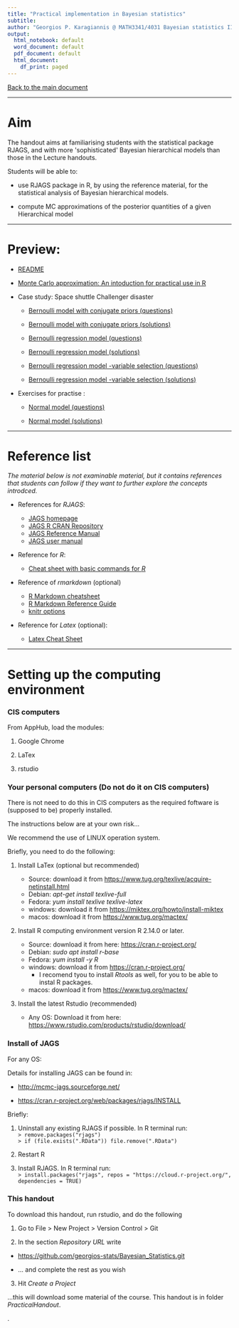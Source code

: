 ```yaml
---
title: "Practical implementation in Bayesian statistics"
subtitle: 
author: "Georgios P. Karagiannis @ MATH3341/4031 Bayesian statistics III/IV (practical implementation)"
output:
  html_notebook: default
  word_document: default
  pdf_document: default
  html_document:
    df_print: paged
---
```

[Back to the main document](./main.nb.html)

---

# Aim

The handout aims at familiarising students with the statistical package RJAGS, and  with more 'sophisticated' Bayesian hierarchical models than those in the Lecture handouts. 

Students will be able to:   

+ use RJAGS package in R, by using the reference material, for the statistical analysis of Bayesian hierarchical models.

+ compute MC approximations of the posterior quantities of a given Hierarchical model


---
    
# Preview:

+ [README](http://htmlpreview.github.io/?https://github.com/georgios-stats/Bayesian_Statistics/blob/master/ComputerPracticals/output/README.nb.html)

+ [Monte Carlo approximation: An intoduction  for practical use in R](http://htmlpreview.github.io/?https://github.com/georgios-stats/Bayesian_Statistics/blob/master/ComputerPracticals/output/MCapproximators.nb.html)  

+ Case study: Space shuttle Challenger disaster   

  + [Bernoulli model with conjugate priors (questions)](http://htmlpreview.github.io/?https://github.com/georgios-stats/Bayesian_Statistics/blob/master/ComputerPracticals/output/BernoulliModel_practical.nb.html)

  + [Bernoulli model with conjugate priors (solutions)](http://htmlpreview.github.io/?https://github.com/georgios-stats/Bayesian_Statistics/blob/master/ComputerPracticals/output/BernoulliModel_full.nb.html)

  + [Bernoulli regression model (questions)](http://htmlpreview.github.io/?https://github.com/georgios-stats/Bayesian_Statistics/blob/master/ComputerPracticals/output/BernoulliRegressionModel_practical.nb.html)  

  + [Bernoulli regression model (solutions)](http://htmlpreview.github.io/?https://github.com/georgios-stats/Bayesian_Statistics/blob/master/ComputerPracticals/output/BernoulliRegressionModel_full.nb.html) 
  
  + [Bernoulli regression model -variable selection (questions)](http://htmlpreview.github.io/?https://github.com/georgios-stats/Bayesian_Statistics/blob/master/ComputerPracticals/output/BernoulliRegressionModelVS_practical.nb.html)  
  
  + [Bernoulli regression model -variable selection (solutions)](http://htmlpreview.github.io/?https://github.com/georgios-stats/Bayesian_Statistics/blob/master/ComputerPracticals/output/BernoulliRegressionModelVS_full.nb.html)  
  
+ Exercises for practise   :  


  + [Normal model (questions)](http://htmlpreview.github.io/?https://github.com/georgios-stats/Bayesian_Statistics/blob/master/ComputerPracticals/output/NormalModel_practical.nb.html) 

  + [Normal model (solutions)](http://htmlpreview.github.io/?https://github.com/georgios-stats/Bayesian_Statistics/blob/master/ComputerPracticals/output/NormalModel_full.nb.html) 


---

# Reference list    

*The material below is not examinable material, but it contains references that students can follow if they want to further explore the concepts introdced.*

+ References for *RJAGS*:  
    + [JAGS homepage](http://mcmc-jags.sourceforge.net)  
    + [JAGS R CRAN Repository](https://cran.r-project.org/web/packages/rjags/index.html)  
    + [JAGS Reference Manual](https://cran.r-project.org/web/packages/rjags/rjags.pdf)  
    + [JAGS user manual](https://sourceforge.net/projects/mcmc-jags/files/Manuals/4.x/jags_user_manual.pdf/download) 

+ Reference for *R*:  
    + [Cheat sheet with basic commands for *R*](https://www.rstudio.com/wp-content/uploads/2016/10/r-cheat-sheet-3.pdf)   

+ Reference of *rmarkdown* (optional)  
    + [R Markdown cheatsheet](https://www.rstudio.com/wp-content/uploads/2016/03/rmarkdown-cheatsheet-2.0.pdf)  
    + [R Markdown Reference Guide](http://442r58kc8ke1y38f62ssb208-wpengine.netdna-ssl.com/wp-content/uploads/2015/03/rmarkdown-reference.pdf)  
    + [knitr options](https://yihui.name/knitr/options)

+ Reference for *Latex* (optional):  
    + [Latex Cheat Sheet](https://wch.github.io/latexsheet/latexsheet-a4.pdf)  


---

# Setting up the computing environment  

### CIS computers

From AppHub, load the modules:  

1. Google Chrome  

2. LaTex

3. rstudio  

### Your personal computers  (Do not do it on CIS computers)

There is not need to do this in CIS computers as the required foftware is (supposed to be) properly installed.

The instructions below are at your own risk...

We recommend the use of LINUX operation system. 

Briefly, you need to do the following:  

1. Install LaTex (optional but recommended)  
    + Source: download it from <https://www.tug.org/texlive/acquire-netinstall.html> 
    + Debian:  *apt-get install texlive-full*  
    + Fedora:  *yum install texlive texlive-latex*   
    + windows: download it from <https://miktex.org/howto/install-miktex>
    + macos: download it from <https://www.tug.org/mactex/>

2. Install R computing environment  version R 2.14.0 or later.   
    + Source: download it from here: <https://cran.r-project.org/>  
    + Debian:  *sudo apt install r-base*  
    + Fedora:  *yum install -y R*   
    + windows: download it from <https://cran.r-project.org/>  
        + I recomend tyou to install *Rtools* as well, for you to be able to instal R packages.  
    + macos: download it from <https://www.tug.org/mactex/>  

3. Install the latest Rstudio (recommended)  
    + Any OS: Download it from here: <https://www.rstudio.com/products/rstudio/download/>  


### Install of JAGS   

For any OS:

Details for installing JAGS can be found in:  

+  <http://mcmc-jags.sourceforge.net/>   

+  <https://cran.r-project.org/web/packages/rjags/INSTALL>  

Briefly:  

1. Uninstall any existing RJAGS if possible. In R terminal run:  
    `> remove.packages("rjags")`   
    `> if (file.exists(".RData")) file.remove(".RData")`  

2. Restart R  

3. Install RJAGS. In R terminal run:  
    `> install.packages("rjags", repos = "https://cloud.r-project.org/", dependencies = TRUE)`  


### This handout  

To download this handout, run rstudio, and do the following  

1. Go to File > New Project > Version Control > Git  

2. In the section *Repository URL* write    

  + https://github.com/georgios-stats/Bayesian_Statistics.git
  
  + ... and complete the rest as you wish   
  
3. Hit *Create a Project*

...this will download some material of the course. This handout is in folder *PracticalHandout*. 



  














.
    


